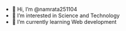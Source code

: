 - 👋 Hi, I’m @namrata251104
- 👀 I’m interested in Science and Technology
- 🌱 I’m currently learning Web development


<!---
namrata251104/namrata251104 is a ✨ special ✨ repository because its `README.md` (this file) appears on your GitHub profile.
You can click the Preview link to take a look at your changes.
--->
